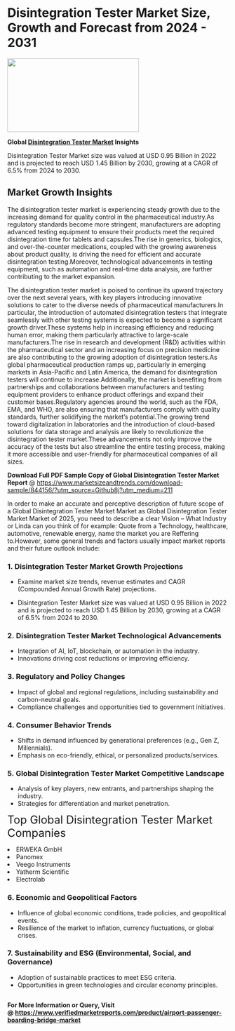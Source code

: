 <H1>Disintegration Tester Market Size, Growth and Forecast from 2024 - 2031</H1><img class="aligncenter size-medium wp-image-584254" src="https://thirdeyenews.in/wp-content/uploads/2024/09/Global-Market-Research-300x168.jpeg" alt="" width="300" height="168" /><p><strong>Global&nbsp;<a href="https://www.marketsizeandtrends.com/download-sample/844156/?utm_source=Github8j?utm_medium=211">Disintegration Tester Market</a> Insights</strong></p><p>Disintegration Tester Market size was valued at USD 0.95 Billion in 2022 and is projected to reach USD 1.45 Billion by 2030, growing at a CAGR of 6.5% from 2024 to 2030.</p><p><h2>Market Growth Insights</h2> <p>The disintegration tester market is experiencing steady growth due to the increasing demand for quality control in the pharmaceutical industry.As regulatory standards become more stringent, manufacturers are adopting advanced testing equipment to ensure their products meet the required disintegration time for tablets and capsules.The rise in generics, biologics, and over-the-counter medications, coupled with the growing awareness about product quality, is driving the need for efficient and accurate disintegration testing.Moreover, technological advancements in testing equipment, such as automation and real-time data analysis, are further contributing to the market expansion.</p> <p>The disintegration tester market is poised to continue its upward trajectory over the next several years, with key players introducing innovative solutions to cater to the diverse needs of pharmaceutical manufacturers.In particular, the introduction of automated disintegration testers that integrate seamlessly with other testing systems is expected to become a significant growth driver.These systems help in increasing efficiency and reducing human error, making them particularly attractive to large-scale manufacturers.The rise in research and development (R&D) activities within the pharmaceutical sector and an increasing focus on precision medicine are also contributing to the growing adoption of disintegration testers.As global pharmaceutical production ramps up, particularly in emerging markets in Asia-Pacific and Latin America, the demand for disintegration testers will continue to increase.Additionally, the market is benefiting from partnerships and collaborations between manufacturers and testing equipment providers to enhance product offerings and expand their customer bases.Regulatory agencies around the world, such as the FDA, EMA, and WHO, are also ensuring that manufacturers comply with quality standards, further solidifying the market’s potential.The growing trend toward digitalization in laboratories and the introduction of cloud-based solutions for data storage and analysis are likely to revolutionize the disintegration tester market.These advancements not only improve the accuracy of the tests but also streamline the entire testing process, making it more accessible and user-friendly for pharmaceutical companies of all sizes.</p> <p><span class=""><strong>Download Full PDF Sample Copy of Global Disintegration Tester Market Report</strong> @ <a href="https://www.marketsizeandtrends.com/download-sample/844156/?utm_source=Github8j?utm_medium=211" target="_blank">https://www.marketsizeandtrends.com/download-sample/844156/?utm_source=Github8j?utm_medium=211</a></span></p><p>In order to make an accurate and perceptive description of future scope of a Global&nbsp;Disintegration Tester Market Market as Global&nbsp;Disintegration Tester Market Market of 2025, you need to describe a clear Vision &ndash; What Industry or Linda can you think of for example: Quote from a Technology, healthcare, automotive, renewable energy, name the market you are Reffering to.However, some general trends and factors usually impact market reports and their future outlook include:</p><h3>1.&nbsp;<strong>Disintegration Tester Market Growth Projections</strong></h3><ul><li>Examine market size trends, revenue estimates and CAGR (Compounded Annual Growth Rate) projections.</li><li><p>Disintegration Tester Market size was valued at USD 0.95 Billion in 2022 and is projected to reach USD 1.45 Billion by 2030, growing at a CAGR of 6.5% from 2024 to 2030.</p></li></ul><h3>2.&nbsp;<strong>Disintegration Tester Market Technological Advancements</strong></h3><ul><li>Integration of AI, IoT, blockchain, or automation in the industry.</li><li>Innovations driving cost reductions or improving efficiency.</li></ul><h3>3.&nbsp;<strong>Regulatory and Policy Changes</strong></h3><ul><li>Impact of global and regional regulations, including sustainability and carbon-neutral goals.</li><li>Compliance challenges and opportunities tied to government initiatives.</li></ul><h3>4.&nbsp;<strong>Consumer Behavior Trends</strong></h3><ul><li>Shifts in demand influenced by generational preferences (e.g., Gen Z, Millennials).</li><li>Emphasis on eco-friendly, ethical, or personalized products/services.</li></ul><h3>5.&nbsp;<strong>Global Disintegration Tester Market Competitive Landscape</strong></h3><ul><li>Analysis of key players, new entrants, and partnerships shaping the industry.</li><li>Strategies for differentiation and market penetration.</li></ul><p data-pm-slice="1 1 []"><span style="color: inherit; font-family: inherit; font-size: 25px;">Top Global Disintegration Tester Market Companies</span></p><div class="" data-test-id=""><p><li>ERWEKA GmbH</li><li> Panomex</li><li> Veego Instruments</li><li> Yatherm Scientific</li><li> Electrolab</li></p></div><h3>6.&nbsp;<strong>Economic and Geopolitical Factors</strong></h3><ul><li>Influence of global economic conditions, trade policies, and geopolitical events.</li><li>Resilience of the market to inflation, currency fluctuations, or global crises.</li></ul><h3>7.&nbsp;<strong>Sustainability and ESG (Environmental, Social, and Governance)</strong></h3><ul><li>Adoption of sustainable practices to meet ESG criteria.</li><li>Opportunities in green technologies and circular economy principles.</li></ul><h2><strong style="font-size: 14px;">For More Information or Query, Visit @&nbsp;</strong><a style="background-color: #ffffff; font-size: 14px;" href="https://www.marketsizeandtrends.com/report/disintegration-tester-market/" target="_blank">https://www.verifiedmarketreports.com/product/airport-passenger-boarding-bridge-market</a></h2>